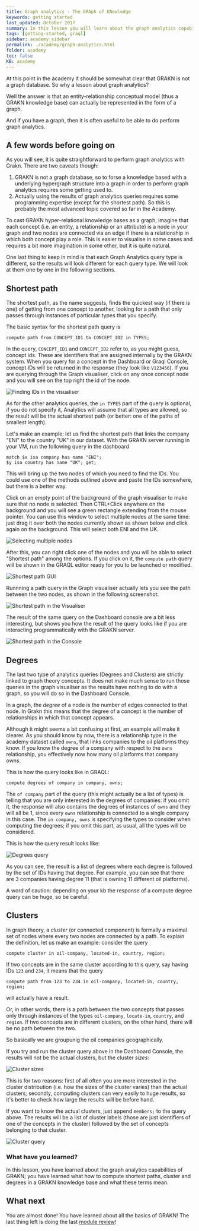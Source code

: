 ```yaml
---
title: Graph analytics - The GRAph of KNowledge
keywords: getting started
last_updated: October 2017
summary: In this lesson you will learn about the graph analytics capabilities of GRAKN, together with the appropriate syntax
tags: [getting-started, graql]
sidebar: academy_sidebar
permalink: ./academy/graph-analytics.html
folder: academy
toc: false
KB: academy
---
```


At this point in the academy it should be somewhat clear that GRAKN is not a graph database. So why a lesson about graph analytics?

Well the answer is that an entity-relationship conceptual model (thus a GRAKN knowledge base) can actually be represented in the form of a graph.

And if you have a graph, then it is often useful to be able to do perform graph analytics.


## A few words before going on
As you will see, it is quite straightforward to perform graph analytics with Grakn. There are two caveats though:

  1. GRAKN is not a graph database, so to forse a knowledge based with a underlying hypergraph structure into a graph in order to perform graph analytics requires some getting used to.
  2. Actually using the results of graph analytics queries requires some programming expertise (except for the shortest path). So this is probably the most advanced topic covered so far in the Academy.

To cast GRAKN hyper-relational knowledge bases as a graph, imagine that each concept (i.e. an entity, a relationship or an attribute) is a node in your graph and two nodes are connected via an edge if there is a relationship in which both concept play a role. This is easier to visualise in some cases and requires a bit more imagination in some other, but it is quite natural.

One last thing to keep in mind is that each Graph Analytics query type is different, so the results will look different for each query type. We will look at them one by one in the following sections.



## Shortest path

The shortest path, as the name suggests, finds the quickest way (if there is one) of getting from one concept to another, looking for a path that only passes through instances of particular types that you specify.

The basic syntax for the shortest path query is

```graql
compute path from CONCEPT_ID1 to CONCEPT_ID2 in TYPES;
```

In the query, `CONCEPT_ID1` and `CONCEPT_ID2` refer to, as you might guess, concept ids. These are identifiers that are assigned internally by the GRAKN system. When you query for a concept in the Dashboard or Graql Console, concept IDs will be returned in the response (they look like `V123456`). If you are querying through the Graph visualiser, click on any once concept node and you will see on the top right the id of the node.

  ![Finding IDs in the visualiser](/images/academy/6-analytics/finding-id.png)

As for the other analytics queries, the `in TYPES` part of the query is optional, if you do not specify it, Analytics will assume that all types are allowed, so the result will be the actual shortest path (or better: one of the paths of smallest length).

Let's make an example: let us find the shortest path that links the company "ENI" to the country "UK" in our dataset. With the GRAKN server running in your VM, run the following query in the dashboard

```graql
match $x isa company has name "ENI";
$y isa country has name "UK"; get;
```

This will bring up the two nodes of which you need to find the IDs. You could use one of the methods outlined above and paste the IDs somewhere, but there is a better way.

Click on an empty point of the background of the graph visualiser to make sure that no node is selected. Then CTRL+Click anywhere on the background and you will see a green rectangle extending from the mouse pointer. You can use this window to select multiple nodes at the same time: just drag it over both the nodes currently shown as shown below and click again on the background. This will select both ENI and the UK.

  ![Selecting multiple nodes](/images/academy/6-analytics/multi-selection.png)

After this, you can right click one of the nodes and you will be able to select "Shortest path" among the options. If you click on it, the `compute path` query will be shown in the GRAQL editor ready for you to be launched or modified.

  ![Shortest path GUI](/images/academy/6-analytics/path-gui.png)

Runnning a path query in the Graph visualiser actually lets you see the path between the two nodes, as shown in the following screenshot:

  ![Shortest path in the Visualiser](/images/academy/6-analytics/path-visualiser.png)

The result of the same query on the Dashboard console are a bit less interesting, but shows you how the result of the query looks like if you are interacting programmatically with the GRAKN server.

  ![Shortest path in the Console](/images/academy/6-analytics/path-console.png)

## Degrees

The last two type of analytics queries (Degrees and Clusters) are strictly linked to graph theory concepts. It does not make much sense to run those queries in the graph visualiser as the results have nothing to do with a graph, so you will do so in the Dashboard Console.

In a graph, the _degree_ of a node is the number of edges connected to that node. In Grakn this means that the degree of a concept is the number of relationships in which that concept appears.

Although it might seems a bit confusing at first, an example will make it clearer. As you should know by now, there is a relationship type in the academy dataset called `owns`, that links companies to the oil platforms they know. If you know the degree of a company with respect to the `owns` relationship, you effectively now how many oil platforms that company owns.

This is how the query looks like in GRAQL:

```graql
compute degrees of company in company, owns;
```

The `of company` part of the query (this might actually be a list of types) is telling that you are only interested in the degrees of companies: if you omit it, the response will also contains the degrees of instances of `owns` and they will all be 1, since every `owns` relationship is connected to a single company in this case. The `in company, owns` is specifying the types to consider when computing the degrees; if you omit this part, as usual, all the types will be considered.

This is how the query result looks like:

  ![Degrees query](/images/academy/6-analytics/degrees-query.png)

As you can see, the result is a list of degrees where each degree is followed by the set of IDs having that degree. For example, you can see that there are 3 companies having degree 11 (that is owning 11 different oil platforms).

A word of caution: depending on your kb the response of a compute degree query can be huge, so be careful.

## Clusters

In graph theory, a _cluster_ (or connected component) is formally a maximal set of nodes where every two nodes are connected by a path. To explain the definition, let us make an example: consider the query

```graql
compute cluster in oil-company, located-in, country, region;
```

If two concepts are in the same cluster according to this query, say having IDs `123` and `234`, it means that the query

```graql
compute path from 123 to 234 in oil-company, located-in, country, region;
```

will actually have a result.

Or, in other words, there is a path between the two concepts that passes only through instances of the types `oil-company`, `locate-in`, `country`, and `region`. If two concepts are in different clusters, on the other hand, there will be no path between the two.

So basically we are groupunig the oil companies geographically.

If you try and run the cluster query above in the Dashboard Console, the results will not be the actual clusters, but the cluster _sizes_:

  ![Cluster sizes](/images/academy/6-analytics/cluster-size.png)

This is for two reasons: first of all often you are more interested in the cluster distribution (i.e. how the sizes of the cluster varies) than the actual clusters; secondly, computing clusters can very easily to huge results, so it's better to check how large the results will be before hand.

If you want to know the actual clusters, just append `members;` to the query above. The results will be a list of cluster labels (those are just identifiers of one of the concepts in the cluster) followed by the set of concepts belonging to that cluster.

  ![Cluster query](/images/academy/6-analytics/cluster-members.png)

### What have you learned?

In this lesson, you have learned about the graph analytics capabilities of GRAKN; you have learned what how to compute shortest paths, cluster and degrees in a GRAKN knowledge base and what these terms mean.

## What next

You are almost done! You have learned about all the basics of GRAKN! The last thing left is doing the last [module review](./analytics-review.html)!
